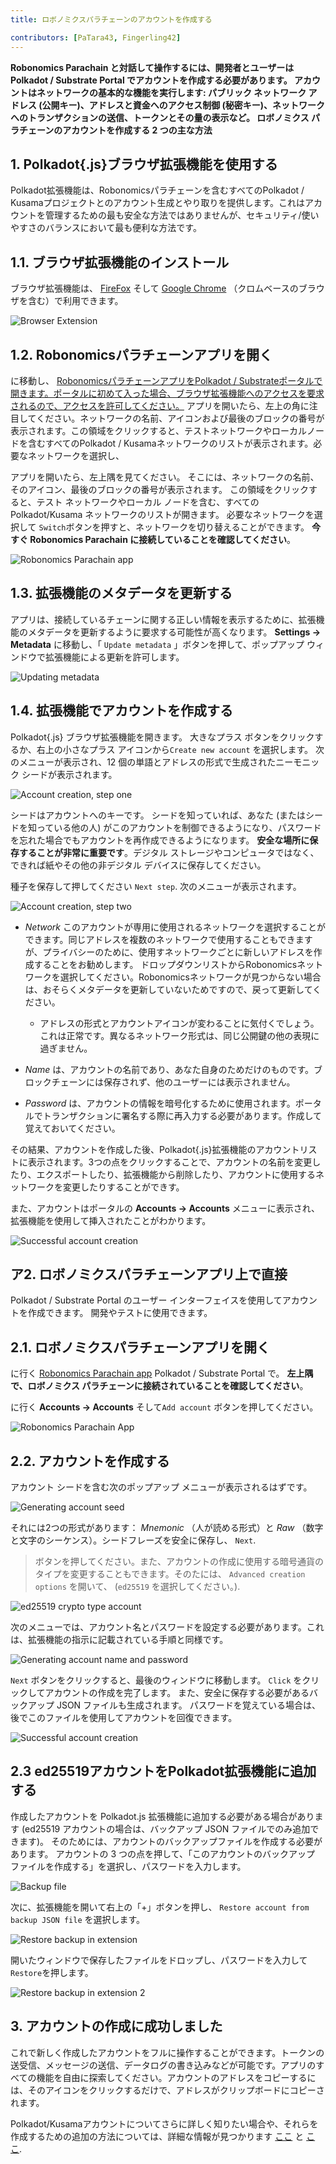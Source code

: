 ```yaml
---
title: ロボノミクスパラチェーンのアカウントを作成する

contributors: [PaTara43, Fingerling42]
---
```


**Robonomics Parachain と対話して操作するには、開発者とユーザーは Polkadot / Substrate Portal でアカウントを作成する必要があります。 アカウントはネットワークの基本的な機能を実行します: パブリック ネットワーク アドレス (公開キー)、アドレスと資金へのアクセス制御 (秘密キー)、ネットワークへのトランザクションの送信、トークンとその量の表示など。 ロボノミクス パラチェーンのアカウントを作成する 2 つの主な方法**

## 1. Polkadot{.js}ブラウザ拡張機能を使用する

Polkadot拡張機能は、Robonomicsパラチェーンを含むすべてのPolkadot / Kusamaプロジェクトとのアカウント生成とやり取りを提供します。これはアカウントを管理するための最も安全な方法ではありませんが、セキュリティ/使いやすさのバランスにおいて最も便利な方法です。

## 1.1. ブラウザ拡張機能のインストール

ブラウザ拡張機能は、 [FireFox](https://addons.mozilla.org/en-US/firefox/addon/polkadot-js-extension) そして [Google Chrome](https://chrome.google.com/webstore/detail/polkadot%7Bjs%7D-extension/mopnmbcafieddcagagdcbnhejhlodfdd?hl=en) （クロムベースのブラウザを含む）で利用できます。

![Browser Extension](../images/creating-an-account/1.1-polkadot-extension.png "Browser Extension")

## 1.2. Robonomicsパラチェーンアプリを開く

に移動し、 [RobonomicsパラチェーンアプリをPolkadot / Substrateポータルで開きます。ポータルに初めて入った場合、ブラウザ拡張機能へのアクセスを要求されるので、アクセスを許可してください。](https://polkadot.js.org/apps/?rpc=wss%3A%2F%2Fkusama.rpc.robonomics.network%2F#/) アプリを開いたら、左上の角に注目してください。ネットワークの名前、アイコンおよび最後のブロックの番号が表示されます。この領域をクリックすると、テストネットワークやローカルノードを含むすべてのPolkadot / Kusamaネットワークのリストが表示されます。必要なネットワークを選択し、 

アプリを開いたら、左上隅を見てください。 そこには、ネットワークの名前、そのアイコン、最後のブロックの番号が表示されます。 この領域をクリックすると、テスト ネットワークやローカル ノードを含む、すべての Polkadot/Kusama ネットワークのリストが開きます。 必要なネットワークを選択して `Switch`ボタンを押すと、ネットワークを切り替えることができます。 **今すぐ Robonomics Parachain に接続していることを確認してください**。 

![Robonomics Parachain app](../images/creating-an-account/1.2-robonomics-app.png "Robonomics Parachain app")

## 1.3. 拡張機能のメタデータを更新する

アプリは、接続しているチェーンに関する正しい情報を表示するために、拡張機能のメタデータを更新するように要求する可能性が高くなります。 **Settings -> Metadata** に移動し、「 `Update metadata` 」ボタンを押して、ポップアップ ウィンドウで拡張機能による更新を許可します。 

![Updating metadata](../images/creating-an-account/1.3-metadata-update.png "Updating metadata")

## 1.4. 拡張機能でアカウントを作成する 

Polkadot{.js} ブラウザ拡張機能を開きます。 大きなプラス ボタンをクリックするか、右上の小さなプラス アイコンから`Create new account` を選択します。 次のメニューが表示され、12 個の単語とアドレスの形式で生成されたニーモニック シードが表示されます。

![Account creation, step one](../images/creating-an-account/1.4-create-account-step-1.png "Account creation, step one")

シードはアカウントへのキーです。 シードを知っていれば、あなた (またはシードを知っている他の人) がこのアカウントを制御できるようになり、パスワードを忘れた場合でもアカウントを再作成できるようになります。 **安全な場所に保存することが非常に重要です**。デジタル ストレージやコンピュータではなく、できれば紙やその他の非デジタル デバイスに保存してください。 

種子を保存して押してください `Next step`. 次のメニューが表示されます。

![Account creation, step two](../images/creating-an-account/1.5-create-account-step-2.png "Account creation, step two")

- *Network* このアカウントが専用に使用されるネットワークを選択することができます。同じアドレスを複数のネットワークで使用することもできますが、プライバシーのために、使用すネットワークごとに新しいアドレスを作成することをお勧めします。 
ドロップダウンリストからRobonomicsネットワークを選択してください。Robonomicsネットワークが見つからない場合は、おそらくメタデータを更新していないためですので、戻って更新してください。

    - アドレスの形式とアカウントアイコンが変わることに気付くでしょう。これは正常です。異なるネットワーク形式は、同じ公開鍵の他の表現に過ぎません。 

- *Name* は、アカウントの名前であり、あなた自身のためだけのものです。ブロックチェーンには保存されず、他のユーザーには表示されません。 

- *Password* は、アカウントの情報を暗号化するために使用されます。ポータルでトランザクションに署名する際に再入力する必要があります。作成して覚えておいてください。

その結果、アカウントを作成した後、Polkadot{.js}拡張機能のアカウントリストに表示されます。3つの点をクリックすることで、アカウントの名前を変更したり、エクスポートしたり、拡張機能から削除したり、アカウントに使用するネットワークを変更したりすることができす。 

また、アカウントはポータルの **Accounts -> Accounts**  メニューに表示され、拡張機能を使用して挿入されたことがわかります。

![Successful account creation](../images/creating-an-account/1.6-account-injected.png "Successful account creation")


## ア2. ロボノミクスパラチェーンアプリ上で直接

Polkadot / Substrate Portal のユーザー インターフェイスを使用してアカウントを作成できます。 開発やテストに使用できます。

## 2.1. ロボノミクスパラチェーンアプリを開く

に行く [Robonomics Parachain app](https://polkadot.js.org/apps/?rpc=wss%3A%2F%2Fkusama.rpc.robonomics.network%2F#/) Polkadot / Substrate Portal で。 **左上隅で、ロボノミクス パラチェーンに接続されていることを確認してください**。

に行く **Accounts -> Accounts** そして`Add account` ボタンを押してください。

![Robonomics Parachain App](../images/creating-an-account/2.1-robonomics-app-main-view.png "Robonomics Parachain App")

## 2.2. アカウントを作成する

アカウント シードを含む次のポップアップ メニューが表示されるはずです。

![Generating account seed](../images/creating-an-account/2.2-robonomics-app-seed.png "Generating account seed")

それには2つの形式があります： *Mnemonic* （人が読める形式）と *Raw* （数字と文字のシーケンス）。シードフレーズを安全に保存し、 `Next`.

> ボタンを押してください。また、アカウントの作成に使用する暗号通貨のタイプを変更することもできます。そのたには、 `Advanced creation options` を開いて、 (`ed25519` を選択してください。).

![ed25519 crypto type account](../images/creating-an-account/ed-account.jpg)

次のメニューでは、アカウント名とパスワードを設定する必要があります。これは、拡張機能の指示に記載されている手順と同様です。

![Generating account name and password](../images/creating-an-account/2.3-robonomics-app-name-pass.png "Generating account name and password")

`Next` ボタンをクリックすると、最後のウィンドウに移動します。 `Click` をクリックしてアカウントの作成を完了します。 また、安全に保存する必要があるバックアップ JSON ファイルも生成されます。 パスワードを覚えている場合は、後でこのファイルを使用してアカウントを回復できます。

![Successful account creation](../images/creating-an-account/2.4-robonomics-app-account-created.png "Successful account creation")

## 2.3 ed25519アカウントをPolkadot拡張機能に追加する

作成したアカウントを Polkadot.js 拡張機能に追加する必要がある場合があります (ed25519 アカウントの場合は、バックアップ JSON ファイルでのみ追加できます)。 そのためには、アカウントのバックアップファイルを作成する必要があります。 アカウントの 3 つの点を押して、「このアカウントのバックアップ ファイルを作成する」を選択し、パスワードを入力します。

![Backup file](../images/creating-an-account/backup-file.jpg)

次に、拡張機能を開いて右上の「+」ボタンを押し、 `Restore account from backup JSON file` を選択します。

![Restore backup in extension](../images/creating-an-account/extention-add-backup.jpg)

 開いたウィンドウで保存したファイルをドロップし、パスワードを入力して`Restore`を押します。

![Restore backup in extension 2](../images/creating-an-account/file-backup.jpg)

## 3. アカウントの作成に成功しました 

これで新しく作成したアカウントをフルに操作することができます。トークンの送受信、メッセージの送信、データログの書き込みなどが可能です。アプリのすべての機能を自由に探索してください。アカウントのアドレスをコピーするには、そのアイコンをクリックするだけで、アドレスがクリップボードにコピーされます。 

Polkadot/Kusamaアカウントについてさらに詳しく知りたい場合や、それらを作成するための追加の方法については、詳細な情報が見つかります [ここ](https://wiki.polkadot.network/docs/learn-accounts) と [ここ](https://wiki.polkadot.network/docs/learn-account-generation).

